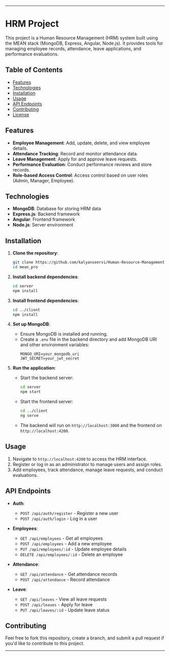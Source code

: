 
---

# HRM Project

This project is a Human Resource Management (HRM) system built using the MEAN stack (MongoDB, Express, Angular, Node.js). It provides tools for managing employee records, attendance, leave applications, and performance evaluations.

## Table of Contents

- [Features](#features)
- [Technologies](#technologies)
- [Installation](#installation)
- [Usage](#usage)
- [API Endpoints](#api-endpoints)
- [Contributing](#contributing)
- [License](#license)

## Features

- **Employee Management**: Add, update, delete, and view employee details.
- **Attendance Tracking**: Record and monitor attendance data.
- **Leave Management**: Apply for and approve leave requests.
- **Performance Evaluation**: Conduct performance reviews and store records.
- **Role-based Access Control**: Access control based on user roles (Admin, Manager, Employee).

## Technologies

- **MongoDB**: Database for storing HRM data
- **Express.js**: Backend framework
- **Angular**: Frontend framework
- **Node.js**: Server environment

## Installation

1. **Clone the repository**:
    ```bash
    git clone https://github.com/kalyanseervi/Human-Resource-Management-HRM--MEAN-stack.git
    cd mean_pro
    ```

2. **Install backend dependencies**:
    ```bash
    cd server
    npm install
    ```

3. **Install frontend dependencies**:
    ```bash
    cd ../client
    npm install
    ```

4. **Set up MongoDB**:
    - Ensure MongoDB is installed and running.
    - Create a `.env` file in the backend directory and add MongoDB URI and other environment variables:
      ```plaintext
      MONGO_URI=your_mongodb_uri
      JWT_SECRET=your_jwt_secret
      ```

5. **Run the application**:
    - Start the backend server:
      ```bash
      cd server
      npm start
      ```
    - Start the frontend server:
      ```bash
      cd ../client
      ng serve
      ```
    - The backend will run on `http://localhost:3000` and the frontend on `http://localhost:4200`.

## Usage

1. Navigate to `http://localhost:4200` to access the HRM interface.
2. Register or log in as an administrator to manage users and assign roles.
3. Add employees, track attendance, manage leave requests, and conduct evaluations.

## API Endpoints

- **Auth**:
  - `POST /api/auth/register` - Register a new user
  - `POST /api/auth/login` - Log in a user

- **Employees**:
  - `GET /api/employees` - Get all employees
  - `POST /api/employees` - Add a new employee
  - `PUT /api/employees/:id` - Update employee details
  - `DELETE /api/employees/:id` - Delete an employee

- **Attendance**:
  - `GET /api/attendance` - Get attendance records
  - `POST /api/attendance` - Record attendance

- **Leave**:
  - `GET /api/leaves` - View all leave requests
  - `POST /api/leaves` - Apply for leave
  - `PUT /api/leaves/:id` - Update leave status

## Contributing

Feel free to fork this repository, create a branch, and submit a pull request if you'd like to contribute to this project.



--- 
